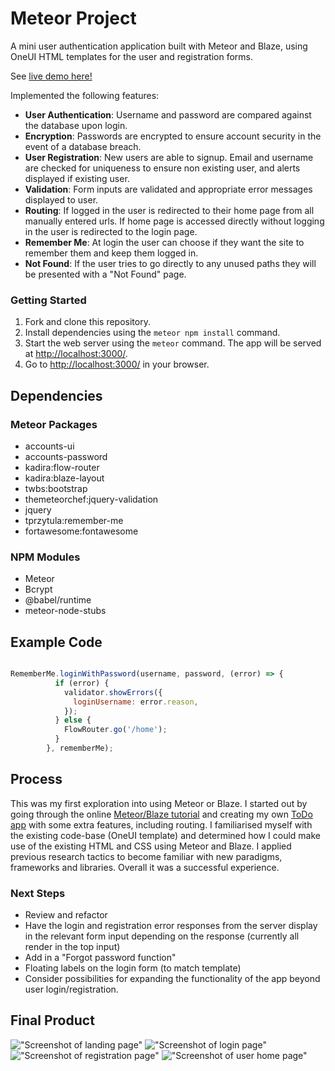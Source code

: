 # Meteor Project

A mini user authentication application built with Meteor and Blaze, using OneUI HTML templates for the user and registration forms. 

See [live demo here!](https://glacial-mesa-74136.herokuapp.com/)

Implemented the following features:

* **User Authentication**: Username and password are compared against the database upon login.
* **Encryption**: Passwords are encrypted to ensure account security in the event of a database breach.
* **User Registration**: New users are able to signup. Email and username are checked for uniqueness to ensure non existing user, and alerts displayed if existing user.
* **Validation**: Form inputs are validated and appropriate error messages displayed to user.
* **Routing**: If logged in the user is redirected to their home page from all manually entered urls. If home page is accessed directly without logging in the user is redirected to the login page.
* **Remember Me**: At login the user can choose if they want the site to remember them and keep them logged in.
* **Not Found**: If the user tries to go directly to any unused paths they will be presented with a "Not Found" page.


### Getting Started

1. Fork and clone this repository.
2. Install dependencies using the `meteor npm install` command.
3. Start the web server using the `meteor` command. The app will be served at <http://localhost:3000/>.
4. Go to <http://localhost:3000/> in your browser.


## Dependencies

### Meteor Packages
* accounts-ui
* accounts-password
* kadira:flow-router
* kadira:blaze-layout
* twbs:bootstrap
* themeteorchef:jquery-validation
* jquery
* tprzytula:remember-me
* fortawesome:fontawesome

### NPM Modules
* Meteor
* Bcrypt
* @babel/runtime
* meteor-node-stubs


## Example Code

``` Javascript

RememberMe.loginWithPassword(username, password, (error) => {
          if (error) {
            validator.showErrors({
              loginUsername: error.reason,
            });
          } else {
            FlowRouter.go('/home');
          }
        }, rememberMe);


```
## Process

This was my first exploration into using Meteor or Blaze. I started out by going through the online [Meteor/Blaze tutorial](https://www.meteor.com/tutorials/blaze/creating-an-app) and creating my own [ToDo app](https://github.com/gmcauliffe/simple-todos) with some extra features, including routing. I familiarised myself with the existing code-base (OneUI template) and determined how I could make use of the existing HTML and CSS using Meteor and Blaze. I applied previous research tactics to become familiar with new paradigms, frameworks and libraries. Overall it was a successful experience.

### Next Steps

* Review and refactor
* Have the login and registration error responses from the server display in the relevant form input depending on the response (currently all render in the top input) 
* Add in a "Forgot password function"
* Floating labels on the login form (to match template)
* Consider possibilities for expanding the functionality of the app beyond user login/registration.


## Final Product

!["Screenshot of landing page"](https://github.com/gmcauliffe/meteor-project/blob/master/docs/landing-page.png?raw=true)
!["Screenshot of login page"](https://github.com/gmcauliffe/meteor-project/blob/master/docs/login.png?raw=true)
!["Screenshot of registration page"](https://github.com/gmcauliffe/meteor-project/blob/master/docs/register.png?raw=true)
!["Screenshot of user home page"](https://github.com/gmcauliffe/meteor-project/blob/master/docs/user-home-page.png?raw=true)

